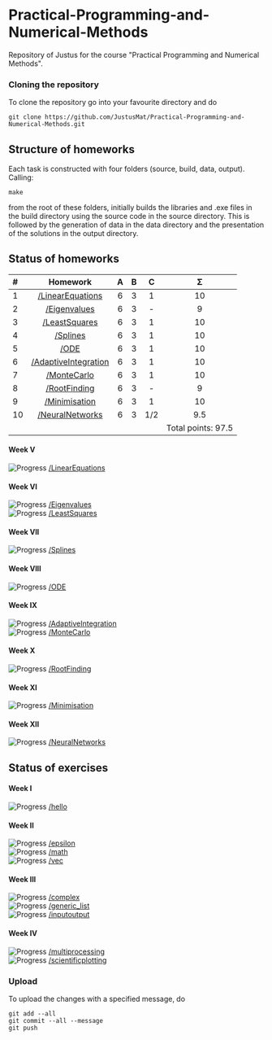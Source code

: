 # Practical-Programming-and-Numerical-Methods
Repository of Justus for the course "Practical Programming and Numerical Methods".
### Cloning the repository
To clone the repository go into your favourite directory and do 
```
git clone https://github.com/JustusMat/Practical-Programming-and-Numerical-Methods.git
```
## Structure of homeworks
Each task is constructed with four folders (source, build, data, output). Calling:
```
make
```
from the root of these folders, initially builds the libraries and .exe files in the build 
directory using the source code in the source directory. This is followed by the generation of data in the 
data directory and the presentation of the solutions in the output directory.
## Status of homeworks

| #   |                    Homework                    |  A  | B |  C  |         Σ          |  
|:----|:----------------------------------------------:|:---:|:-:|:---:|:------------------:|
|1| [/LinearEquations](/Homeworks/LinearEquations) |6| 3 |  1  |         10         |
|2| [/Eigenvalues](/Homeworks/Eigenvalues) |6| 3 |  -  |         9          |
|3| [/LeastSquares](/Homeworks/LeastSquares) |6| 3 |  1  |         10         |
|4| [/Splines](/Homeworks/Splines) |6| 3 |  1  |         10         |
|5| [/ODE](/Homeworks/ODE) |6| 3 |  1  |         10         |
|6| [/AdaptiveIntegration](/Homeworks/AdaptiveIntegration) |6| 3 |  1  |         10         |
|7| [/MonteCarlo](/Homeworks/MonteCarlo) |6| 3 |  1  |         10         |
|8| [/RootFinding](/Homeworks/RootFinding) |6| 3 |  -  |         9          |
|9| [/Minimisation](/Homeworks/Minimisation) |6| 3 |  1  |         10         |
|10| [/NeuralNetworks](/Homeworks/NeuralNetworks) |6| 3 | 1/2 |        9.5         |
|| ||   |     | Total points: 97.5 |




#### Week V
![Progress](https://progress-bar.dev/100/?title=/LinearEquations) [/LinearEquations](/Homeworks/LinearEquations)<br />
#### Week VI
![Progress](https://progress-bar.dev/90/?title=/Eigenvalues) [/Eigenvalues](/Homeworks/Eigenvalues)<br />
![Progress](https://progress-bar.dev/100/?title=/LeastSquares) [/LeastSquares](/Homeworks/LeastSquares)<br />
#### Week VII
![Progress](https://progress-bar.dev/100/?title=/Splines) [/Splines](/Homeworks/Splines)<br />
#### Week VIII
![Progress](https://progress-bar.dev/100/?title=/ODE) [/ODE](/Homeworks/ODE)<br />
#### Week IX
![Progress](https://progress-bar.dev/100/?title=/AdaptiveIntegration) [/AdaptiveIntegration](/Homeworks/AdaptiveIntegration)<br />
![Progress](https://progress-bar.dev/100/?title=/MonteCarlo) [/MonteCarlo](/Homeworks/MonteCarlo)<br />
#### Week X
![Progress](https://progress-bar.dev/90/?title=/RootFinding) [/RootFinding](/Homeworks/RootFinding)<br />
#### Week XI
![Progress](https://progress-bar.dev/100/?title=/Minimisation) [/Minimisation](/Homeworks/Minimisation)<br />
#### Week XII
![Progress](https://progress-bar.dev/95/?title=/NeuralNetworks) [/NeuralNetworks](/Homeworks/NeuralNetworks)<br />

## Status of exercises
#### Week I
![Progress](https://progress-bar.dev/100/?title=/hello) [/hello](/Exercises/hello) <br />
#### Week II
![Progress](https://progress-bar.dev/100/?title=/epsilon) [/epsilon](/Exercises/epsilon) <br />
![Progress](https://progress-bar.dev/100/?title=/math) [/math](/Exercises/math)<br />
![Progress](https://progress-bar.dev/100/?title=/vec) [/vec](/Exercises/vec)<br />
#### Week III
![Progress](https://progress-bar.dev/100/?title=/complex) [/complex](/Exercises/complex)<br />
![Progress](https://progress-bar.dev/100/?title=/generic_list) [/generic_list](/Exercises/generic_list)<br />
![Progress](https://progress-bar.dev/100/?title=/inputoutput) [/inputoutput](/Exercises/inputoutput)<br />
#### Week IV
![Progress](https://progress-bar.dev/100/?title=/multiprocessing) [/multiprocessing](/Exercises/multiprocessing)<br />
![Progress](https://progress-bar.dev/100/?title=/scientificplotting) [/scientificplotting](/Exercises/scientificplotting)<br />


### Upload
To upload the changes with a specified message, do
```
git add --all
git commit --all --message
git push 
```